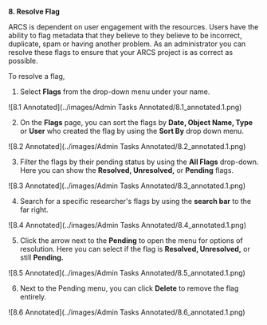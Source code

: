 **8. Resolve Flag**

ARCS is dependent on user engagement with the resources. Users have the ability to flag metadata that they believe to they believe to be incorrect, duplicate, spam or having another problem. As an administrator you can resolve these flags to ensure that your ARCS project is as correct as possible.

To resolve a flag,

1. Select **Flags** from the drop-down menu under your name.

![8.1 Annotated](../images/Admin Tasks Annotated/8.1_annotated.1.png)

2. On the **Flags** page, you can sort the flags by **Date, Object Name, Type** or **User** who created the flag by using the **Sort By** drop down menu.

![8.2 Annotated](../images/Admin Tasks Annotated/8.2_annotated.1.png)

3. Filter the flags by their pending status by using the **All Flags** drop-down. Here you can show the **Resolved, Unresolved,** or **Pending** flags.

![8.3 Annotated](../images/Admin Tasks Annotated/8.3_annotated.1.png)

4. Search for a specific researcher's flags by using the **search bar** to the far right.

![8.4 Annotated](../images/Admin Tasks Annotated/8.4_annotated.1.png)

5. Click the arrow next to the **Pending** to open the menu for options of resolution. Here you can select if the flag is **Resolved, Unresolved,** or still **Pending.**

![8.5 Annotated](../images/Admin Tasks Annotated/8.5_annotated.1.png)

6. Next to the Pending menu, you can click **Delete** to remove the flag entirely.

![8.6 Annotated](../images/Admin Tasks Annotated/8.6_annotated.1.png)
